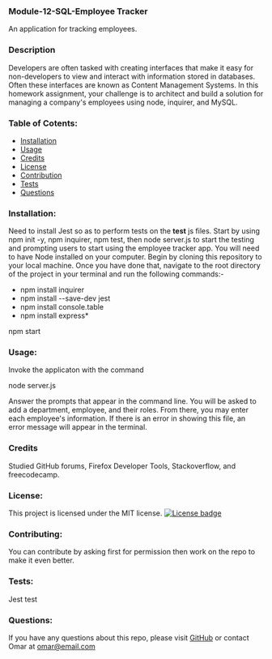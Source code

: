   ### Module-12-SQL-Employee Tracker
  An application for tracking employees.

  ### Description
  Developers are often tasked with creating interfaces that make it easy for non-developers to view and interact with information stored in databases. Often these interfaces are known as Content Management Systems. In this homework assignment, your challenge is to architect and build a solution for managing a company's employees using node, inquirer, and MySQL.
  
  ### Table of Cotents:
  * [Installation](#installation)
  * [Usage](#usage)
  * [Credits](#credits)
  * [License](#license)
  * [Contribution](#contribution)
  * [Tests](#tests)
  * [Questions](#questions)

  ### Installation:
  Need to install Jest so as to perform tests on the __test__ js files. Start by using npm init -y, npm inquirer, npm test, then node server.js to start the testing and prompting users to start using the employee tracker app.
  You will need to have Node installed on your computer. Begin by cloning this repository to your local machine. Once you have done that, navigate to the root directory of the project in your terminal and run the following commands:-

  <!-- install dependencies -->

  * npm install inquirer
  * npm install --save-dev jest
  * npm install console.table
  * npm install express*

  <!-- start app -->

  npm start       <!-- node index will also work -->

  ### Usage:
  Invoke the applicaton with the command

  node server.js

  Answer the prompts that appear in the command line. You will be asked to add a department, employee, and their roles. From there, you may enter each employee's information. If there is an error in showing this file, an error message will appear in the terminal.

  ### Credits
  Studied GitHub forums, Firefox Developer Tools, Stackoverflow, and freecodecamp.

  ### License:
  This project is licensed under the MIT license.
  [![License badge](https://img.shields.io/badge/license-MIT-<COLOR>.svg)](#license)
  
  ### Contributing:
  You can contribute by asking first for permission then work on the repo to make it even better.

  ### Tests:
  Jest test
  
  ### Questions:
  If you have any questions about this repo, please visit [GitHub](https://github.com/omssma) or contact Omar at omar@email.com

